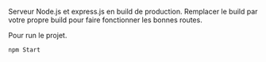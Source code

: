Serveur Node.js et express.js en build de production. Remplacer le build par votre propre build pour faire fonctionner les bonnes routes. 

Pour run le projet.
```bash
npm Start 
```
